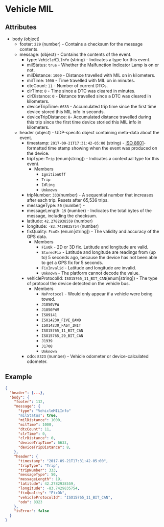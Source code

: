 # Vehicle MIL

## Attributes

- body (object)
  - footer: `229` (number) - Contains a checksum for the message contents.
  - message: (object) - Contains the contents of the event.
    - type: `VehicleMILInfo` (string) - Indicates a type for this event.
    - milStatus: `true` - Whether the Malfunction Indicator Lamp is on or not.
    - milDistance: `1000` - Distance travelled with MIL on in kilometers.
    - milTime: `1000` - Time travelled with MIL on in minutes.
    - dtcCount: `11` - Number of current DTCs.
    - clrTime: `0` - Time since a DTC was cleared in minutes.
    - clrDistance: `0` - Distance travelled since a DTC was cleared in kilometers.
    - deviceTripTime: `6633` - Accumulated trip time since the first time device stored this MIL info in seconds.
    - deviceTripDistance: `8`- Accumulated distance travelled during this trip since the first time device storied this MIL info in kilometers.
  - header (object) - UDP-specifc object containing meta-data about the event.
    - timestamp: `2017-09-21T17:31:42-05:00` (string) - [ISO 8601](https://en.wikipedia.org/wiki/ISO_8601)-formatted time stamp showing when the event was produced on the device.
    - tripType: `Trip` (enum[string]) - Indicates a contextual type for this event.
      - Members
        - `IgnitionOff`
        - `Trip`
        - `Idling`
        - `Unknown`
    - tripNumber: `333`(number) - A sequential number that increases after each trip. Resets after 65,536 trips.
    - messageType: `50` (number) -
    - messageLength: `19` (number) - Indicates the total bytes of the message, including the checksum.
    - latitude: `42.2782938559` (number)
    - longitude: `-83.7429835754` (number)
    - fixQuality: `FixOk` (enum[string]) - The validity and accuracy of the GPS data.
      - Members
        - `FixOk` - 2D or 3D fix. Latitude and longitude are valid.
        - `StoredFix` - Latitude and longitude are readings from (up to) 5 seconds ago, because the device has not been able to get a GPS fix for 5 seconds.
        - `FixInvalid` - Latitude and longitude are invalid.
        - `Unknown` - The platform cannot decode the value.
    - vehicleProtocolId: `ISO15765_11_BIT_CAN`(enum[string]) - The type of protocol the device detected on the vehicle bus.
      - Members
        - `NoProtocol` - Would only appear if a vehicle were being towed. 
        - `J1850VPW`
        - `J1850PWM`
        - `ISO9141`
        - `ISO14230_FIVE_BAWD`
        - `ISO14230_FAST_INIT`
        - `ISO15765_11_BIT_CAN`
        - `ISO15765_29_BIT_CAN`
        - `J1939`
        - `J1708`
        - `Unknown`
    - odo: `8323` (number) - Vehicle odometer or device-calculated odometer.

## Example

```json
{
  "header": {...},
  "body": {
    "footer": 112,
    "message": {
      "type": "VehicleMILInfo"
      "milStatus": true,
      "milDistance": 1000,
      "milTime": 1000,
      "dtcCount": 11,
      "clrTime": 0,
      "clrDistance": 0,
      "deviceTripTime": 6633,
      "deviceTripDistance": 8,
    },
    "header": {
      "timestamp": "2017-09-21T17:31:42-05:00",
      "tripType": "Trip",
      "tripNumber": 333,
      "messageType": 50,
      "messageLength": 19,
      "latitude": 42.2782938559,
      "longitude": -83.7429835754,
      "fixQuality": "FixOk",
      "vehicleProtocolId": "ISO15765_11_BIT_CAN",
      "odo": 8323
    },
    "isError": false
  }
}
```
